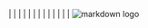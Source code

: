 | | | | | | | | | | | | | ![markdown logo](https://user-images.githubusercontent.com/71600486/148847045-839dbae1-4909-4b20-8378-a4ae65f43472.gif)
